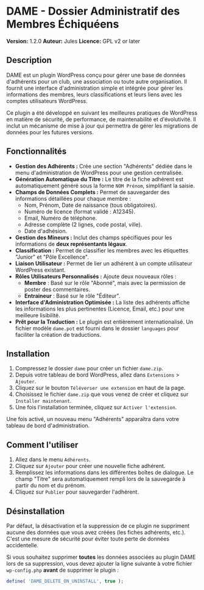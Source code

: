 # DAME - Dossier Administratif des Membres Échiquéens

**Version:** 1.2.0
**Auteur:** Jules
**Licence:** GPL v2 or later

## Description

DAME est un plugin WordPress conçu pour gérer une base de données d'adhérents pour un club, une association ou toute autre organisation. Il fournit une interface d'administration simple et intégrée pour gérer les informations des membres, leurs classifications et leurs liens avec les comptes utilisateurs WordPress.

Ce plugin a été développé en suivant les meilleures pratiques de WordPress en matière de sécurité, de performance, de maintenabilité et d'évolutivité. Il inclut un mécanisme de mise à jour qui permettra de gérer les migrations de données pour les futures versions.

## Fonctionnalités

*   **Gestion des Adhérents :** Crée une section "Adhérents" dédiée dans le menu d'administration de WordPress pour une gestion centralisée.
*   **Génération Automatique du Titre :** Le titre de la fiche adhérent est automatiquement généré sous la forme `NOM Prénom`, simplifiant la saisie.
*   **Champs de Données Complets :** Permet de sauvegarder des informations détaillées pour chaque membre :
    *   Nom, Prénom, Date de naissance (tous obligatoires).
    *   Numéro de licence (format validé : A12345).
    *   Email, Numéro de téléphone.
    *   Adresse complète (2 lignes, code postal, ville).
    *   Date d'adhésion.
*   **Gestion des Mineurs :** Inclut des champs spécifiques pour les informations de **deux représentants légaux**.
*   **Classification :** Permet de classifier les membres avec les étiquettes "Junior" et "Pôle Excellence".
*   **Liaison Utilisateur :** Permet de lier un adhérent à un compte utilisateur WordPress existant.
*   **Rôles Utilisateurs Personnalisés :** Ajoute deux nouveaux rôles :
    *   **Membre** : Basé sur le rôle "Abonné", mais avec la permission de poster des commentaires.
    *   **Entraineur** : Basé sur le rôle "Éditeur".
*   **Interface d'Administration Optimisée :** La liste des adhérents affiche les informations les plus pertinentes (Licence, Email, etc.) pour une meilleure lisibilité.
*   **Prêt pour la Traduction :** Le plugin est entièrement internationalisé. Un fichier modèle `dame.pot` est fourni dans le dossier `languages` pour faciliter la création de traductions.

## Installation

1.  Compressez le dossier `dame` pour créer un fichier `dame.zip`.
2.  Depuis votre tableau de bord WordPress, allez dans `Extensions` > `Ajouter`.
3.  Cliquez sur le bouton `Téléverser une extension` en haut de la page.
4.  Choisissez le fichier `dame.zip` que vous venez de créer et cliquez sur `Installer maintenant`.
5.  Une fois l'installation terminée, cliquez sur `Activer l'extension`.

Une fois activé, un nouveau menu "Adhérents" apparaîtra dans votre tableau de bord d'administration.

## Comment l'utiliser

1.  Allez dans le menu `Adhérents`.
2.  Cliquez sur `Ajouter` pour créer une nouvelle fiche adhérent.
3.  Remplissez les informations dans les différentes boîtes de dialogue. Le champ "Titre" sera automatiquement rempli lors de la sauvegarde à partir du nom et du prénom.
4.  Cliquez sur `Publier` pour sauvegarder l'adhérent.

## Désinstallation

Par défaut, la désactivation et la suppression de ce plugin ne suppriment aucune des données que vous avez créées (les fiches adhérents, etc.). C'est une mesure de sécurité pour éviter toute perte de données accidentelle.

Si vous souhaitez supprimer **toutes** les données associées au plugin DAME lors de sa suppression, vous devez ajouter la ligne suivante à votre fichier `wp-config.php` **avant** de supprimer le plugin :

```php
define( 'DAME_DELETE_ON_UNINSTALL', true );
```
